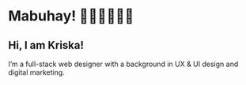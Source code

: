 # Mabuhay! 👧🏻🇵🇭👋🏼  

## Hi, I am Kriska!  
I’m a full-stack web designer with a background in UX & UI design and digital marketing.  

<!---
krdlange/krdlange is a ✨ special ✨ repository because its `README.md` (this file) appears on your GitHub profile.
You can click the Preview link to take a look at your changes.
--->

